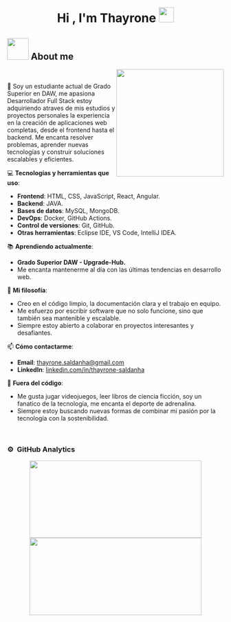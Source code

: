 <h1 align="center">Hi , I'm Thayrone <img src="https://media.giphy.com/media/hvRJCLFzcasrR4ia7z/giphy.gif" width="35"></h1>

## <picture><img src = "https://github.com/7oSkaaa/7oSkaaa/blob/main/Images/about_me.gif?raw=true" width = 50px></picture> About me

<picture> <img align="right" src="https://github.com/7oSkaaa/7oSkaaa/blob/main/Images/Right_Side.gif?raw=true" width = 250px></picture>

<br>

<p>👋 Soy un estudiante actual de Grado Superior en DAW, me apasiona Desarrollador Full Stack estoy adquiriendo atraves de mis estudios y proyectos personales la experiencia en la creación de aplicaciones web completas, desde el frontend hasta el backend. Me encanta resolver problemas, aprender nuevas tecnologías y construir soluciones escalables y eficientes. </p>

💻 **Tecnologías y herramientas que uso**:
- **Frontend**: HTML, CSS, JavaScript, React, Angular.
- **Backend**: JAVA.
- **Bases de datos**: MySQL, MongoDB.
- **DevOps**: Docker, GitHub Actions.
- **Control de versiones**: Git, GitHub.
- **Otras herramientas**: Eclipse IDE, VS Code, IntelliJ IDEA.

📚 **Aprendiendo actualmente**:
- **Grado Superior DAW - Upgrade-Hub.**
- Me encanta mantenerme al día con las últimas tendencias en desarrollo web.

🌟 **Mi filosofía**:
- Creo en el código limpio, la documentación clara y el trabajo en equipo.
- Me esfuerzo por escribir software que no solo funcione, sino que también sea mantenible y escalable.
- Siempre estoy abierto a colaborar en proyectos interesantes y desafiantes.

📫 **Cómo contactarme**:
- **Email**: thayrone.saldanha@gmail.com
- **LinkedIn**: [linkedin.com/in/thayrone-saldanha](https://www.linkedin.com/in/thayrone-saldanha-alves-999784b9/)

🌈 **Fuera del código**:
- Me gusta jugar videojuegos, leer libros de ciencia ficción, soy un fanatico de la tecnología, me encanta el deporte de adrenalina.
- Siempre estoy buscando nuevas formas de combinar mi pasión por la tecnología con la sostenibilidad.
<br>

### ⚙️ &nbsp;GitHub Analytics

<p align="center">
<a href="[https://github.com/ThayroneSal">
  <img height="180em" width= "400em" src="https://github-readme-stats-eight-theta.vercel.app/api?username=ThayroneSal&show_icons=true&theme=algolia&include_all_commits=true&count_private=true"/>
  <img height="180em" width= "400em" src="https://github-readme-stats-eight-theta.vercel.app/api/top-langs/?username=ThayroneSal&layout=compact&langs_count=8&theme=algolia"/>
</a>
</p>
